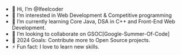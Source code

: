 - 👋 Hi, I’m @Ifeelcoder
- 👀 I’m interested in Web Development & Competitive programming
- 🌱 I’m currently learning Core Java, DSA in C++ and Front-End Web Development.
- 💞️ I’m looking to collaborate on GSOC[Google-Summer-Of-Code]
- 🥅 2024 Goals: Contribute more to Open Source projects.
- ⚡ Fun fact: I love to learn new skills.

<!---
Ifeelcoder/Ifeelcoder is a ✨ special ✨ repository because its `README.md` (this file) appears on your GitHub profile.
You can click the Preview link to take a look at your changes.
--->
